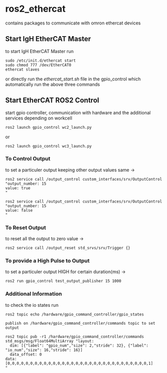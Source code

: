 # ros2_ethercat
contains packages to communicate with omron ethercat devices

## Start IgH EtherCAT Master

to start IgH EtherCAT Master run

```shell
sudo /etc/init.d/ethercat start
sudo chmod 777 /dev/EtherCAT0
ethercat slaves
```

or directly run the *ethercat_start.sh* file in the gpio_control which automatically run the above three commands

## Start EtherCAT ROS2 Control

start gpio controller, communication with hardware and the additional services depending on workcell
```shell
ros2 launch gpio_control wc2_launch.py
```
or 
```shell
ros2 launch gpio_control wc3_launch.py
```

### To Control Output

to set a particuler output keeping other output values same ->

```shell
ros2 service call /output_control custom_interfaces/srv/OutputControl "output_number: 15
value: true
"
```
```shell
ros2 service call /output_control custom_interfaces/srv/OutputControl "output_number: 15
value: false
"
```

### To Reset Output

to reset all the output to zero value ->

```shell
ros2 service call /output_reset std_srvs/srv/Trigger {}
```

### To provide a High Pulse to Output

to set a particuler output HIGH for certain duration(ms) ->

```shell
ros2 run gpio_control test_output_publisher 15 1000
```

### Additional Information

to check the io states run

```shell
ros2 topic echo /hardware/gpio_command_controller/gpio_states
```
```shell
publish on /hardware/gpio_command_controller/commands topic to set output
```
```shell
ros2 topic pub -r1 /hardware/gpio_command_controller/commands std_msgs/msg/Float64MultiArray "layout:
  dim: [{"label": "gpio_num","size": 2,"stride": 32}, {"label": "io_num","size": 16,"stride": 16}]
  data_offset: 0
data: [0,0,0,0,0,0,0,0,0,0,0,0,0,0,0,0,0,0,0,0,0,0,0,0,0,0,0,0,0,0,0,1]
"
```
